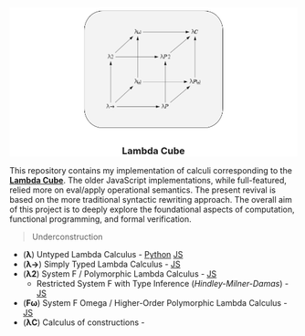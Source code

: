 <div align="center" style="background-color:white"/>
<img src="./LambdaCube.png" height="215em" width="250em"/>

### Lambda Cube

</div>

This repository contains my implementation of calculi corresponding to the [**Lambda Cube**](https://en.wikipedia.org/wiki/Lambda_cube). The older JavaScript implementations, while full-featured, relied more on eval/apply operational semantics. The present revival is based on the more traditional syntactic rewriting approach. The overall aim of this project is to deeply explore the foundational aspects of computation, functional programming, and formal verification.

> Underconstruction

* (**λ**) Untyped Lambda Calculus - [Python](https://github.com/archanpatkar/lambdacube/blob/main/ulc) [JS](https://github.com/archanpatkar/ulc)
* (**λ→**) Simply Typed Lambda Calculus - [JS](https://github.com/archanpatkar/styla)
* (**λ2**) System F / Polymorphic Lambda Calculus - [JS](https://github.com/archanpatkar/systemF)
  * Restricted System F with Type Inference (*Hindley-Milner-Damas*) - [JS](https://github.com/archanpatkar/hml)
* (**Fω**) System F Omega / Higher-Order Polymorphic Lambda Calculus - [JS](https://github.com/archanpatkar/omega)
* (**λC**) Calculus of constructions - 
